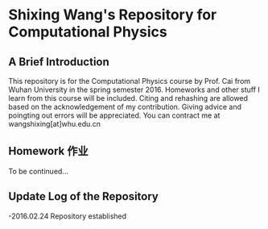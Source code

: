 # Shixing Wang's Repository for Computational Physics
## A Brief Introduction
This repository is for the Computational Physics course by Prof. Cai from Wuhan University in the spring semester 2016. Homeworks and other stuff I learn from this course will be included. Citing and rehashing are allowed based on the acknowledgement of my contribution. Giving advice and poingting out errors will be appreciated. You can contract me at wangshixing[at]whu.edu.cn
## Homework 作业
To be continued...
## Update Log of the Repository
-2016.02.24 Repository established
